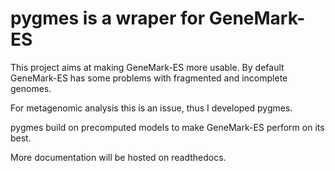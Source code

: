 # pygmes is a wraper for GeneMark-ES

This project aims at making GeneMark-ES more usable. By default 
GeneMark-ES has some problems with fragmented and incomplete genomes.

For metagenomic analysis this is an issue, thus I developed pygmes.

pygmes build on precomputed models to make GeneMark-ES perform on its best. 

More documentation will be hosted on readthedocs.
